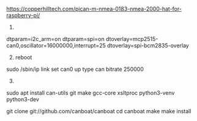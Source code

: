 
https://copperhilltech.com/pican-m-nmea-0183-nmea-2000-hat-for-raspberry-pi/

1)

dtparam=i2c_arm=on
dtparam=spi=on
dtoverlay=mcp2515-can0,oscillator=16000000,interrupt=25
dtoverlay=spi-bcm2835-overlay

2) reboot

sudo /sbin/ip link set can0 up type can bitrate 250000

3) 
sudo apt install can-utils git make gcc-core xsltproc python3-venv python3-dev


git clone git://github.com/canboat/canboat
cd canboat
make
make install
